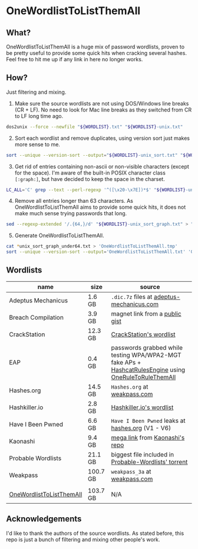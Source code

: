 # OneWordlistToListThemAll

What?
-----

OneWordlistToListThemAll is a huge mix of password wordlists, proven to be pretty useful to provide some quick hits when cracking several hashes. Feel free to hit me up if any link in here no longer works.

How?
----

Just filtering and mixing.

1. Make sure the source wordlists are not using DOS/Windows line breaks (CR + LF). No need to look for Mac line breaks as they switched from CR to LF long time ago.
```bash
dos2unix --force --newfile "${WORDLIST}.txt" "${WORDLIST}-unix.txt"
```
2. Sort each wordlist and remove duplicates, using version sort just makes more sense to me.
```bash
sort --unique --version-sort --output="${WORDLIST}-unix_sort.txt" "${WORDLIST}-unix.txt"
```
3. Get rid of entries containing non-ascii or non-visible characters (except for the space). I'm aware of the built-in POSIX character class `[:graph:]`, but have decided to keep the space in the charset.
```bash
LC_ALL='C' grep --text --perl-regexp '^([\x20-\x7E])*$' "${WORDLIST}-unix_sort.txt" > "${WORDLIST}-unix_sort_graph.txt"
```
4. Remove all entries longer than 63 characters. As OneWordlistToListThemAll aims to provide some quick hits, it does not make much sense trying passwords that long.
```bash
sed --regexp-extended '/.{64,}/d' "${WORDLIST}-unix_sort_graph.txt" > "${WORDLIST}-unix_sort_graph_under64.txt"
```
5. Generate OneWordlistToListThemAll.
```bash
cat *unix_sort_graph_under64.txt > 'OneWordlistToListThemAll.tmp'
sort --unique --version-sort --output='OneWordlistToListThemAll.txt' 'OneWordlistToListThemAll.tmp'
```
Wordlists
-------

name | size | source
--- | --- | ---
Adeptus Mechanicus | 1.6 GB | `.dic.7z` files at [adeptus-mechanicus.com](https://www.adeptus-mechanicus.com/codex/hashpass/)
Breach Compilation | 3.9 GB | magnet link from a [public gist](https://gist.github.com/scottlinux/9a3b11257ac575e4f71de811322ce6b3)
CrackStation | 12.3 GB | [CrackStation's wordlist](https://crackstation.net/files/crackstation.txt.gz)
EAP | 0.4 GB | passwords grabbed while testing WPA/WPA2-MGT fake APs + [HashcatRulesEngine](https://github.com/llamasoft/HashcatRulesEngine) using [OneRuleToRuleThemAll](https://github.com/NotSoSecure/password_cracking_rules/blob/master/OneRuleToRuleThemAll.rule)
Hashes.org | 14.5 GB | `Hashes.org` at [weakpass.com](https://weakpass.com/wordlist/1931)
Hashkiller.io | 2.8 GB | [Hashkiller.io's wordlist](https://hashkiller.io/downloads/hashkiller-dict-2020-01-26.7z)
Have I Been Pwned | 6.6 GB | `Have I Been Pwned` leaks at [hashes.org](https://temp.hashes.org/leaks.php) (V1 - V6)
Kaonashi | 9.4 GB | [mega link](https://mega.nz/#!nWJXzYzS!P1G8HDiMxq5wFaxeWGWx334Wp9wByj5kMEGLZkVX694) from [Kaonashi's repo](https://github.com/kaonashi-passwords/Kaonashi)
Probable Wordlists | 21.1 GB | biggest file included in [Probable-Wordlists' torrent](https://github.com/berzerk0/Probable-Wordlists/tree/master/Real-Passwords/Real-Password-Rev-2-Torrents)
Weakpass | 100.7 GB | `weakpass_3a` at [weakpass.com](https://weakpass.com/wordlist/1948)
 | | 
[OneWordlistToListThemAll](https://mega.nz/file/0NhUgCLL#62jFbpgYskGiA901VD6pz2O7i4vuLZiB2Dfj-l36We8) | 103.7 GB | N/A

Acknowledgements
----------------

I'd like to thank the authors of the source wordlists. As stated before, this repo is just a bunch of filtering and mixing other people's work.
